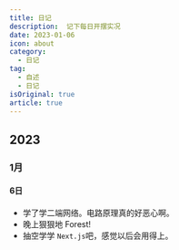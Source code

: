```yaml
---
title: 日记
description:  记下每日开摆实况
date: 2023-01-06
icon: about
category:
  - 日记
tag:
  - 自述
  - 日记	
isOriginal: true
article: true
---
```


## 2023
### 1月
#### 6日
+ 学了学二端网络。电路原理真的好恶心啊。
+ 晚上狠狠地 Forest! 
+ 抽空学学 `Next.js`吧，感觉以后会用得上。

